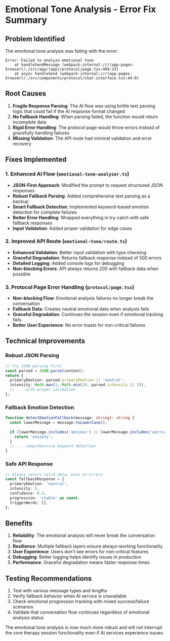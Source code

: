 # Emotional Tone Analysis - Error Fix Summary

## Problem Identified
The emotional tone analysis was failing with the error:
```
Error: Failed to analyze emotional tone
    at handleSendMessage (webpack-internal:///(app-pages-browser)/./src/app/(app)/protocol/page.tsx:404:23)
    at async handleSend (webpack-internal:///(app-pages-browser)/./src/components/protocol/chat-interface.tsx:44:9)
```

## Root Causes
1. **Fragile Response Parsing**: The AI flow was using brittle text parsing logic that could fail if the AI response format changed
2. **No Fallback Handling**: When parsing failed, the function would return incomplete data
3. **Rigid Error Handling**: The protocol page would throw errors instead of gracefully handling failures
4. **Missing Validation**: The API route had minimal validation and error recovery

## Fixes Implemented

### 1. Enhanced AI Flow (`emotional-tone-analyzer.ts`)
- **JSON-First Approach**: Modified the prompt to request structured JSON responses
- **Robust Fallback Parsing**: Added comprehensive text parsing as a backup
- **Smart Fallback Detection**: Implemented keyword-based emotion detection for complete failures
- **Better Error Handling**: Wrapped everything in try-catch with safe fallback responses
- **Input Validation**: Added proper validation for edge cases

### 2. Improved API Route (`emotional-tone/route.ts`)
- **Enhanced Validation**: Better input validation with type checking
- **Graceful Degradation**: Returns fallback response instead of 500 errors
- **Detailed Logging**: Added console logs for debugging
- **Non-blocking Errors**: API always returns 200 with fallback data when possible

### 3. Protocol Page Error Handling (`protocol/page.tsx`)
- **Non-blocking Flow**: Emotional analysis failures no longer break the conversation
- **Fallback Data**: Creates neutral emotional data when analysis fails
- **Graceful Degradation**: Continues the session even if emotional tracking fails
- **Better User Experience**: No error toasts for non-critical failures

## Technical Improvements

### Robust JSON Parsing
```typescript
// Try JSON parsing first
const parsed = JSON.parse(content);
return {
  primaryEmotion: parsed.primaryEmotion || 'neutral',
  intensity: Math.max(1, Math.min(10, parsed.intensity || 5)),
  // ... with proper validation
};
```

### Fallback Emotion Detection
```typescript
function detectEmotionFallback(message: string): string {
  const lowerMessage = message.toLowerCase();
  
  if (lowerMessage.includes('anxious') || lowerMessage.includes('worried')) {
    return 'anxiety';
  }
  // ... comprehensive keyword detection
}
```

### Safe API Response
```typescript
// Always return valid data, even on errors
const fallbackResponse = {
  primaryEmotion: 'neutral',
  intensity: 5,
  confidence: 0.3,
  progression: 'stable' as const,
  triggerWords: [],
};
```

## Benefits
1. **Reliability**: The emotional analysis will never break the conversation flow
2. **Resilience**: Multiple fallback layers ensure always-working functionality
3. **User Experience**: Users don't see errors for non-critical features
4. **Debugging**: Better logging helps identify issues in production
5. **Performance**: Graceful degradation means faster response times

## Testing Recommendations
1. Test with various message types and lengths
2. Verify fallback behavior when AI service is unavailable
3. Check emotional progression tracking with mixed success/failure scenarios
4. Validate that conversation flow continues regardless of emotional analysis status

The emotional tone analysis is now much more robust and will not interrupt the core therapy session functionality even if AI services experience issues.
